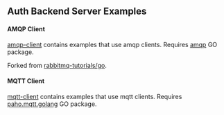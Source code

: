 ## Auth Backend Server Examples

#### AMQP Client
[amqp-client](./amqp-client) contains examples that use amqp clients.
Requires [amqp](https://github.com/streadway/amqp) GO package.

Forked from [rabbitmq-tutorials/go](https://github.com/rabbitmq/rabbitmq-tutorials/tree/master/go).

#### MQTT Client
[mqtt-client](./mqtt-client) contains examples that use mqtt clients.
Requires [paho.mqtt.golang](https://github.com/eclipse/paho.mqtt.golang) GO package.
